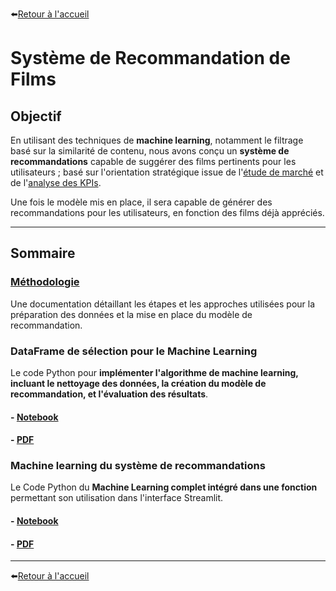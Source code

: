 ⬅️[Retour à l'accueil](../../README.md)

# Système de Recommandation de Films

## Objectif

En utilisant des techniques de **machine learning**, notamment le filtrage basé sur la similarité de contenu, nous avons conçu un **système de recommandations** capable de suggérer des films pertinents pour les utilisateurs ; basé sur l'orientation stratégique issue de l'[étude de marché](./etude_de_marche.md) et de l'[analyse des KPIs](./analyse_kpi.md).

Une fois le modèle mis en place, il sera capable de générer des recommandations pour les utilisateurs, en fonction des films déjà appréciés.

---

## Sommaire

### **[Méthodologie](./methodologie_machine_learning_v1.md)**  
Une documentation détaillant les étapes et les approches utilisées pour la préparation des données et la mise en place du modèle de recommandation.

### **DataFrame de sélection pour le Machine Learning** 
Le code Python pour **implémenter l'algorithme de machine learning, incluant le nettoyage des données, la création du modèle de recommandation, et l'évaluation des résultats**.
#### **- [Notebook](../notebooks/big_df_machine_learning.ipynb)**  
#### **- [PDF](../pdf/big_df_machine_learning.pdf)**


### **Machine learning du système de recommandations**
Le Code Python du **Machine Learning complet intégré dans une fonction** permettant son utilisation dans l'interface Streamlit.
#### **- [Notebook](../notebooks/fonction_machine_learning.ipynb)**  
#### **- [PDF](../pdf/fonction_machine_learning.pdf)**

---

⬅️[Retour à l'accueil](../../README.md)

